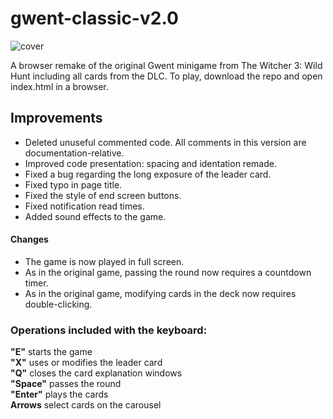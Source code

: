 # gwent-classic-v2.0
![cover](https://user-images.githubusercontent.com/26311830/116256903-f1599b00-a7b6-11eb-84a1-16dcb5c9bfc6.jpg)

A browser remake of the original Gwent minigame from The Witcher 3: Wild Hunt including all cards from the DLC.
To play, download the repo and open index.html in a browser.

## Improvements

- Deleted unuseful commented code. All comments in this version are documentation-relative.
- Improved code presentation: spacing and identation remade.
- Fixed a bug regarding the long exposure of the leader card.
- Fixed typo in page title.
- Fixed the style of end screen buttons.
- Fixed notification read times.
- Added sound effects to the game.

#### Changes
- The game is now played in full screen.
- As in the original game, passing the round now requires a countdown timer.
- As in the original game, modifying cards in the deck now requires double-clicking.

### Operations included with the keyboard:
**"E"** starts the game<br />
**"X"** uses or modifies the leader card<br />
**"Q"** closes the card explanation windows<br />
**"Space"** passes the round<br />
**"Enter"** plays the cards<br />
**Arrows** select cards on the carousel
